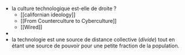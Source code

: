 - la culture technologique est-elle de droite ?
	- [[californian ideology]]
	- [[From Counterculture to Cyberculture]]
	- [[Wired]]
-
- la technologie est une source de distance collective (*divide*) tout en étant une source de pouvoir pour une petite fraction de la population.